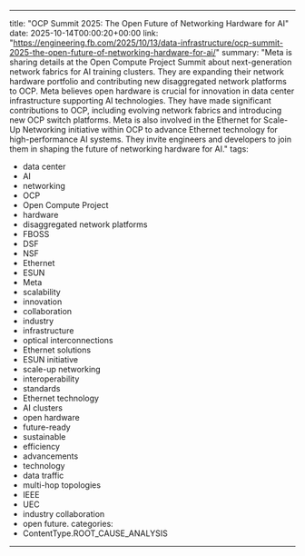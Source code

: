 
---
title: "OCP Summit 2025: The Open Future of Networking Hardware for AI"
date: 2025-10-14T00:00:20+00:00
link: "https://engineering.fb.com/2025/10/13/data-infrastructure/ocp-summit-2025-the-open-future-of-networking-hardware-for-ai/"
summary: "Meta is sharing details at the Open Compute Project Summit about next-generation network fabrics for AI training clusters. They are expanding their network hardware portfolio and contributing new disaggregated network platforms to OCP. Meta believes open hardware is crucial for innovation in data center infrastructure supporting AI technologies. They have made significant contributions to OCP, including evolving network fabrics and introducing new OCP switch platforms. Meta is also involved in the Ethernet for Scale-Up Networking initiative within OCP to advance Ethernet technology for high-performance AI systems. They invite engineers and developers to join them in shaping the future of networking hardware for AI."
tags:
  - data center
  - AI
  - networking
  - OCP
  - Open Compute Project
  - hardware
  - disaggregated network platforms
  - FBOSS
  - DSF
  - NSF
  - Ethernet
  - ESUN
  - Meta
  - scalability
  - innovation
  - collaboration
  - industry
  - infrastructure
  - optical interconnections
  - Ethernet solutions
  - ESUN initiative
  - scale-up networking
  - interoperability
  - standards
  - Ethernet technology
  - AI clusters
  - open hardware
  - future-ready
  - sustainable
  - efficiency
  - advancements
  - technology
  - data traffic
  - multi-hop topologies
  - IEEE
  - UEC
  - industry collaboration
  - open future.
categories:
  - ContentType.ROOT_CAUSE_ANALYSIS
---

